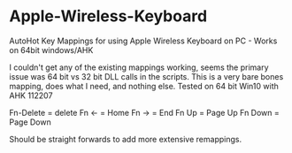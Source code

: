 # Apple-Wireless-Keyboard
 AutoHot Key Mappings for using Apple Wireless Keyboard on PC - Works on 64bit windows/AHK

I couldn't get any of the existing mappings working, seems the primary issue was 64 bit vs 32 bit DLL calls in the scripts.
This is a very bare bones mapping, does what I need, and nothing else.
Tested on 64 bit Win10 with AHK 112207

Fn-Delete = delete
Fn <- = Home
Fn -> = End
Fn Up = Page Up
Fn Down = Page Down

Should be straight forwards to add more extensive remappings.
